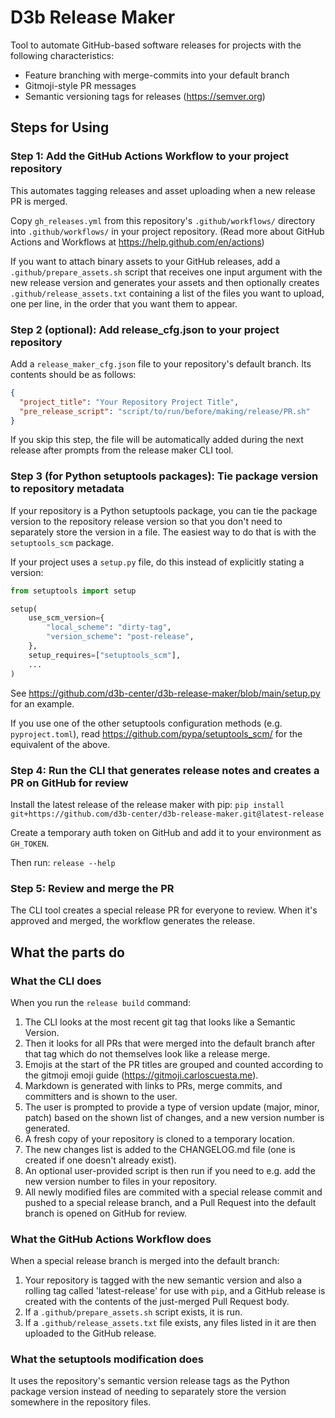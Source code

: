 # D3b Release Maker

Tool to automate GitHub-based software releases for projects with the following
characteristics:

- Feature branching with merge-commits into your default branch
- Gitmoji-style PR messages
- Semantic versioning tags for releases (<https://semver.org>)

## Steps for Using

### Step 1: Add the GitHub Actions Workflow to your project repository

This automates tagging releases and asset uploading when a new release PR is
merged.

Copy `gh_releases.yml` from this repository's `.github/workflows/` directory
into `.github/workflows/` in your project repository. (Read more about GitHub
Actions and Workflows at <https://help.github.com/en/actions>)

If you want to attach binary assets to your GitHub releases, add a
`.github/prepare_assets.sh` script that receives one input argument with the
new release version and generates your assets and then optionally creates
`.github/release_assets.txt` containing a list of the files you want to upload,
one per line, in the order that you want them to appear.

### Step 2 (optional): Add release_cfg.json to your project repository

Add a `release_maker_cfg.json` file to your repository's default branch. Its
contents should be as follows:

```json
{
  "project_title": "Your Repository Project Title",
  "pre_release_script": "script/to/run/before/making/release/PR.sh"
}
```

If you skip this step, the file will be automatically added during the next
release after prompts from the release maker CLI tool.

### Step 3 (for Python setuptools packages): Tie package version to repository metadata

If your repository is a Python setuptools package, you can tie the package
version to the repository release version so that you don't need to separately
store the version in a file. The easiest way to do that is with the
`setuptools_scm` package.

If your project uses a `setup.py` file, do this instead of explicitly stating a
version:

```Python
from setuptools import setup

setup(
    use_scm_version={
        "local_scheme": "dirty-tag",
        "version_scheme": "post-release",
    },
    setup_requires=["setuptools_scm"],
    ...
)
```

See <https://github.com/d3b-center/d3b-release-maker/blob/main/setup.py> for
an example.

If you use one of the other setuptools configuration methods (e.g.
`pyproject.toml`), read <https://github.com/pypa/setuptools_scm/> for the
equivalent of the above.

### Step 4: Run the CLI that generates release notes and creates a PR on GitHub for review

Install the latest release of the release maker with pip:
`pip install git+https://github.com/d3b-center/d3b-release-maker.git@latest-release`

Create a temporary auth token on GitHub and add it to your environment as
`GH_TOKEN`.

Then run: `release --help`

### Step 5: Review and merge the PR

The CLI tool creates a special release PR for everyone to review. When it's
approved and merged, the workflow generates the release.

## What the parts do

### What the CLI does

When you run the `release build` command:

1. The CLI looks at the most recent git tag that looks like a Semantic Version.
2. Then it looks for all PRs that were merged into the default branch after that
   tag which do not themselves look like a release merge.
3. Emojis at the start of the PR titles are grouped and counted according to
   the gitmoji emoji guide (<https://gitmoji.carloscuesta.me>).
4. Markdown is generated with links to PRs, merge commits, and committers and is
   shown to the user.
5. The user is prompted to provide a type of version update (major, minor,
   patch) based on the shown list of changes, and a new version number is
   generated.
6. A fresh copy of your repository is cloned to a temporary location.
7. The new changes list is added to the CHANGELOG.md file (one is created if
   one doesn't already exist).
8. An optional user-provided script is then run if you need to e.g. add the new
   version number to files in your repository.
9. All newly modified files are commited with a special release commit and
   pushed to a special release branch, and a Pull Request into the default
   branch is opened on GitHub for review.

### What the GitHub Actions Workflow does

When a special release branch is merged into the default branch:

1. Your repository is tagged with the new semantic version and also a rolling
   tag called 'latest-release' for use with `pip`, and a GitHub release is
   created with the contents of the just-merged Pull Request body.
2. If a `.github/prepare_assets.sh` script exists, it is run.
3. If a `.github/release_assets.txt` file exists, any files listed in it are
   then uploaded to the GitHub release.

### What the setuptools modification does

It uses the repository's semantic version release tags as the Python package
version instead of needing to separately store the version somewhere in the
repository files.
